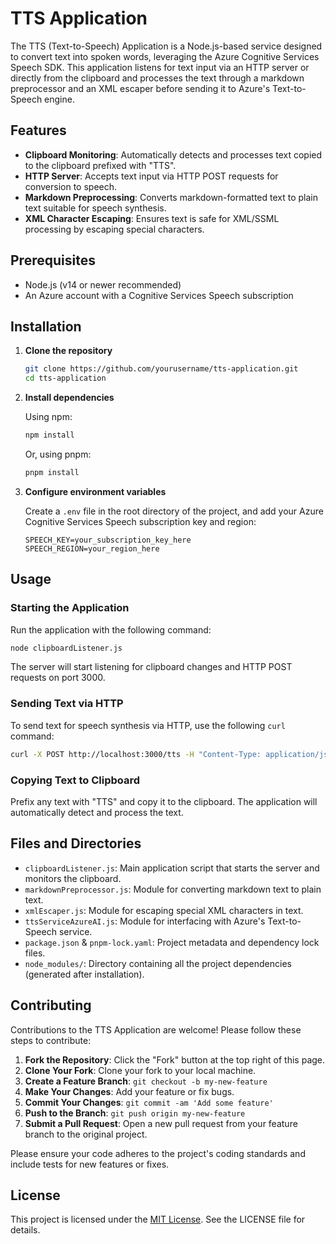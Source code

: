 # TTS Application

The TTS (Text-to-Speech) Application is a Node.js-based service designed to convert text into spoken words, leveraging the Azure Cognitive Services Speech SDK. This application listens for text input via an HTTP server or directly from the clipboard and processes the text through a markdown preprocessor and an XML escaper before sending it to Azure's Text-to-Speech engine.

## Features

- **Clipboard Monitoring**: Automatically detects and processes text copied to the clipboard prefixed with "TTS".
- **HTTP Server**: Accepts text input via HTTP POST requests for conversion to speech.
- **Markdown Preprocessing**: Converts markdown-formatted text to plain text suitable for speech synthesis.
- **XML Character Escaping**: Ensures text is safe for XML/SSML processing by escaping special characters.

## Prerequisites

- Node.js (v14 or newer recommended)
- An Azure account with a Cognitive Services Speech subscription

## Installation

1. **Clone the repository**

   ```bash
   git clone https://github.com/yourusername/tts-application.git
   cd tts-application
   ```

2. **Install dependencies**

   Using npm:

   ```bash
   npm install
   ```

   Or, using pnpm:

   ```bash
   pnpm install
   ```

3. **Configure environment variables**

   Create a `.env` file in the root directory of the project, and add your Azure Cognitive Services Speech subscription key and region:

   ```plaintext
   SPEECH_KEY=your_subscription_key_here
   SPEECH_REGION=your_region_here
   ```

## Usage

### Starting the Application

Run the application with the following command:

```bash
node clipboardListener.js
```

The server will start listening for clipboard changes and HTTP POST requests on port 3000.

### Sending Text via HTTP

To send text for speech synthesis via HTTP, use the following `curl` command:

```bash
curl -X POST http://localhost:3000/tts -H "Content-Type: application/json" -d "{\"text\":\"Hello, world!\"}"
```

### Copying Text to Clipboard

Prefix any text with "TTS" and copy it to the clipboard. The application will automatically detect and process the text.

## Files and Directories

- `clipboardListener.js`: Main application script that starts the server and monitors the clipboard.
- `markdownPreprocessor.js`: Module for converting markdown text to plain text.
- `xmlEscaper.js`: Module for escaping special XML characters in text.
- `ttsServiceAzureAI.js`: Module for interfacing with Azure's Text-to-Speech service.
- `package.json` & `pnpm-lock.yaml`: Project metadata and dependency lock files.
- `node_modules/`: Directory containing all the project dependencies (generated after installation).

## Contributing

Contributions to the TTS Application are welcome! Please follow these steps to contribute:

1. **Fork the Repository**: Click the "Fork" button at the top right of this page.
2. **Clone Your Fork**: Clone your fork to your local machine.
3. **Create a Feature Branch**: `git checkout -b my-new-feature`
4. **Make Your Changes**: Add your feature or fix bugs.
5. **Commit Your Changes**: `git commit -am 'Add some feature'`
6. **Push to the Branch**: `git push origin my-new-feature`
7. **Submit a Pull Request**: Open a new pull request from your feature branch to the original project.

Please ensure your code adheres to the project's coding standards and include tests for new features or fixes.

## License

This project is licensed under the [MIT License](LICENSE). See the LICENSE file for details.

